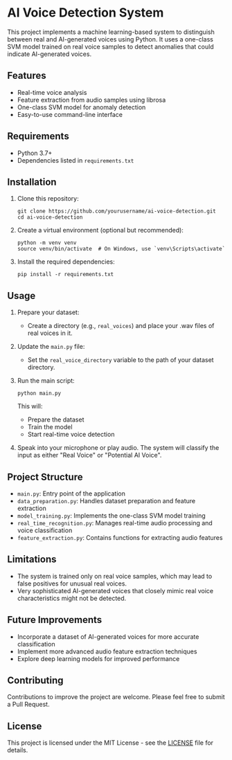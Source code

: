 # AI Voice Detection System

This project implements a machine learning-based system to distinguish between real and AI-generated voices using Python. It uses a one-class SVM model trained on real voice samples to detect anomalies that could indicate AI-generated voices.

## Features

- Real-time voice analysis
- Feature extraction from audio samples using librosa
- One-class SVM model for anomaly detection
- Easy-to-use command-line interface

## Requirements

- Python 3.7+
- Dependencies listed in `requirements.txt`

## Installation

1. Clone this repository:
   ```
   git clone https://github.com/yourusername/ai-voice-detection.git
   cd ai-voice-detection
   ```

2. Create a virtual environment (optional but recommended):
   ```
   python -m venv venv
   source venv/bin/activate  # On Windows, use `venv\Scripts\activate`
   ```

3. Install the required dependencies:
   ```
   pip install -r requirements.txt
   ```

## Usage

1. Prepare your dataset:
   - Create a directory (e.g., `real_voices`) and place your .wav files of real voices in it.

2. Update the `main.py` file:
   - Set the `real_voice_directory` variable to the path of your dataset directory.

3. Run the main script:
   ```
   python main.py
   ```

   This will:
   - Prepare the dataset
   - Train the model
   - Start real-time voice detection

4. Speak into your microphone or play audio.
   The system will classify the input as either "Real Voice" or "Potential AI Voice".

## Project Structure

- `main.py`: Entry point of the application
- `data_preparation.py`: Handles dataset preparation and feature extraction
- `model_training.py`: Implements the one-class SVM model training
- `real_time_recognition.py`: Manages real-time audio processing and voice classification
- `feature_extraction.py`: Contains functions for extracting audio features

## Limitations

- The system is trained only on real voice samples, which may lead to false positives for unusual real voices.
- Very sophisticated AI-generated voices that closely mimic real voice characteristics might not be detected.

## Future Improvements

- Incorporate a dataset of AI-generated voices for more accurate classification
- Implement more advanced audio feature extraction techniques
- Explore deep learning models for improved performance

## Contributing

Contributions to improve the project are welcome. Please feel free to submit a Pull Request.

## License

This project is licensed under the MIT License - see the [LICENSE](LICENSE) file for details.
